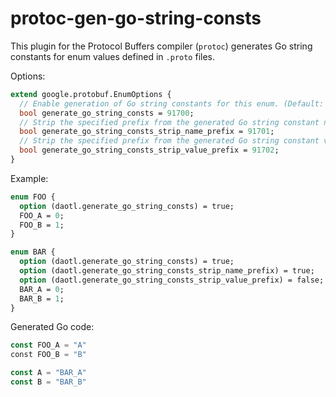 # protoc-gen-go-string-consts

This plugin for the Protocol Buffers compiler (`protoc`) generates Go string constants for enum values defined in `.proto` files.

Options:

```proto
extend google.protobuf.EnumOptions {
  // Enable generation of Go string constants for this enum. (Default: false)
  bool generate_go_string_consts = 91700;
  // Strip the specified prefix from the generated Go string constant names. (Default: false)
  bool generate_go_string_consts_strip_name_prefix = 91701;
  // Strip the specified prefix from the generated Go string constant values. (Default: true)
  bool generate_go_string_consts_strip_value_prefix = 91702;
}
```

Example:
```proto
enum FOO {
  option (daotl.generate_go_string_consts) = true;
  FOO_A = 0;
  FOO_B = 1;
}

enum BAR {
  option (daotl.generate_go_string_consts) = true;
  option (daotl.generate_go_string_consts_strip_name_prefix) = true;
  option (daotl.generate_go_string_consts_strip_value_prefix) = false;
  BAR_A = 0;
  BAR_B = 1;
}
```

Generated Go code:
```go
const FOO_A = "A"
const FOO_B = "B"

const A = "BAR_A"
const B = "BAR_B"
```
